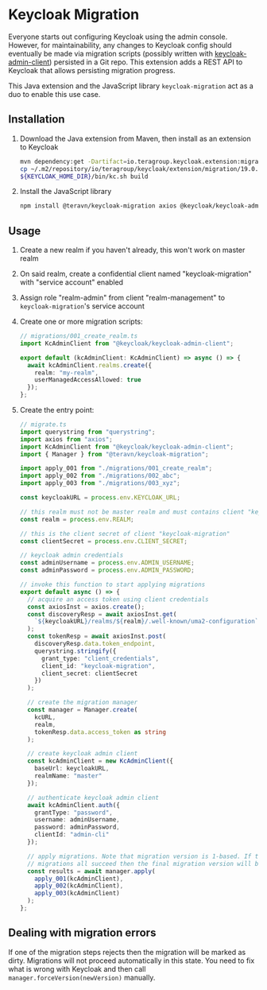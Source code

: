 # Keycloak Migration

Everyone starts out configuring Keycloak using the admin console. However, for
maintainability, any changes to Keycloak config should eventually be made via
migration scripts (possibly written with
[keycloak-admin-client](https://github.com/keycloak/keycloak-nodejs-admin-client))
persisted in a Git repo. This extension adds a REST API to Keycloak that allows
persisting migration progress.

This Java extension and the JavaScript library `keycloak-migration` act as a duo
to enable this use case.

## Installation

1. Download the Java extension from Maven, then install as an extension to
   Keycloak

   ```bash
   mvn dependency:get -Dartifact=io.teragroup.keycloak.extension:migration:19.0.3.1
   cp ~/.m2/repository/io/teragroup/keycloak/extension/migration/19.0.3.1/migration-19.0.3.1.jar ${KEYCLOAK_HOME_DIR}/providers
   ${KEYCLOAK_HOME_DIR}/bin/kc.sh build
   ```

2. Install the JavaScript library

   ```bash
   npm install @teravn/keycloak-migration axios @keycloak/keycloak-admin-client
   ```

## Usage

1. Create a new realm if you haven't already, this won't work on master realm
2. On said realm, create a confidential client named "keycloak-migration" with
   "service account" enabled
3. Assign role "realm-admin" from client "realm-management" to
   `keycloak-migration`'s service account
4. Create one or more migration scripts:

   ```ts
   // migrations/001_create_realm.ts
   import KcAdminClient from "@keycloak/keycloak-admin-client";

   export default (kcAdminClient: KcAdminClient) => async () => {
     await kcAdminClient.realms.create({
       realm: "my-realm",
       userManagedAccessAllowed: true
     });
   };
   ```

5. Create the entry point:

   ```ts
   // migrate.ts
   import querystring from "querystring";
   import axios from "axios";
   import KcAdminClient from "@keycloak/keycloak-admin-client";
   import { Manager } from "@teravn/keycloak-migration";

   import apply_001 from "./migrations/001_create_realm";
   import apply_002 from "./migrations/002_abc";
   import apply_003 from "./migrations/003_xyz";

   const keycloakURL = process.env.KEYCLOAK_URL;

   // this realm must not be master realm and must contains client "keycloak-migration"
   const realm = process.env.REALM;

   // this is the client secret of client "keycloak-migration"
   const clientSecret = process.env.CLIENT_SECRET;

   // keycloak admin credentials
   const adminUsername = process.env.ADMIN_USERNAME;
   const adminPassword = process.env.ADMIN_PASSWORD;

   // invoke this function to start applying migrations
   export default async () => {
     // acquire an access token using client credentials
     const axiosInst = axios.create();
     const discoveryResp = await axiosInst.get(
       `${keycloakURL}/realms/${realm}/.well-known/uma2-configuration`
     );
     const tokenResp = await axiosInst.post(
       discoveryResp.data.token_endpoint,
       querystring.stringify({
         grant_type: "client_credentials",
         client_id: "keycloak-migration",
         client_secret: clientSecret
       })
     );

     // create the migration manager
     const manager = Manager.create(
       kcURL,
       realm,
       tokenResp.data.access_token as string
     );

     // create keycloak admin client
     const kcAdminClient = new KcAdminClient({
       baseUrl: keycloakURL,
       realmName: "master"
     });

     // authenticate keycloak admin client
     await kcAdminClient.auth({
       grantType: "password",
       username: adminUsername,
       password: adminPassword,
       clientId: "admin-cli"
     });

     // apply migrations. Note that migration version is 1-based. If these
     // migrations all succeed then the final migration version will be 3.
     const results = await manager.apply(
       apply_001(kcAdminClient),
       apply_002(kcAdminClient),
       apply_003(kcAdminClient)
     );
   };
   ```

## Dealing with migration errors

If one of the migration steps rejects then the migration will be marked as
dirty. Migrations will not proceed automatically in this state. You need to fix
what is wrong with Keycloak and then call `manager.forceVersion(newVersion)`
manually.
